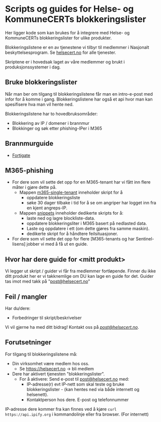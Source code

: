 # Scripts og guides for Helse- og KommuneCERTs blokkeringslister

Her ligger kode som kan brukes for å integrere med Helse- og KommuneCERTs blokkeringslister for ulike produkter.

Blokkeringslistene er en av tjenestene vi tilbyr til medlemmer i Nasjonalt beskyttelsesprogram. Se [helsecert.no](helsecert.no) for alle tjenester.

Skriptene er i hovedsak laget av våre medlemmer og brukt i produksjonssystemer i dag. 

## Bruke blokkeringslister

Når man ber om tilgang til blokkeringslistene får man en intro-e-post med infor for å komme i gang. Blokkeringslistene har også et api hvor man kan spesifisere hva man vil hente ned.

Blokkeringslistene har to hovedbruksområder: 
- Blokkering av IP / domener i brannmur
- Blokkinger og søk etter phishing-IPer i M365

## Brannmurguide
- [Fortigate](https://github.com/helsecert/blocklist/blob/master/Fortigate%20brannmur)

## M365-phishing

- For dere som vil sette det opp for en M365-tenant har vi fått inn flere måter i gjøre dette på.
  - Mappen [m365-single-tenant](https://github.com/helsecert/blocklist/tree/master/m365-single-tenant) inneholder skript for å
    - oppdatere blokkeringsliste
    - søke 30 dager tilbake i tid for å se om angriper har logget inn fra en kjent angreps-IP.
  - Mappen [snippets](https://github.com/helsecert/blocklist/tree/master/snippets) inneholder dedikerte skripts for å:
    - laste ned og lagre blockliste-data.
    - oppdatere blokkeringsliter i M365 basert på nedlasted data.
    - Laste og oppdatere i ett (om dette gjøres fra samme maskin).
    - dedikerte skript for å håndtere feilsituasjoner.
- For dere som vil sette det opp for flere [M365-tenants og har Sentinel-lisens] jobber vi med å få ut en guide.

## Hvor har dere guide for \<mitt produkt\>

Vi legger ut skript / guider vi får fra medlemmer fortløpende. Finner du ikke ditt produkt her er vi takknemlige om DU kan lage en guide for det. Guider tas imot med takk på "post@helsecert.no"

## Feil / mangler
Har du/dere:
* Forbedringer til skript/beskrivelser

Vi vil gjerne ha med ditt bidrag! Kontakt oss på *post@helsecert.no*.


## Forutsetninger


For tilgang til blokkeringslistene må:
* Din virksomhet være medlem hos oss. 
  * Se https://helsecert.no -> bli medlem
* Dere har aktivert tjenesten "blokkeringslister". 
  * For å aktivere:  Send e-post til post@helsecert.no med:
    * IP-adresse(r) evt IP-nett som skal teste og bruke blokkeringslister - (kan hentes ned via både internett og helsenett).
    * Kontaktperson hos dere. E-post og telefonnummer
 
IP-adresse dere kommer fra kan finnes ved å kjøre `curl https://api.ipify.org` i kommandolinje eller fra browser. (For internett)
